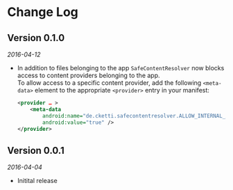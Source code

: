 Change Log
==========

## Version 0.1.0

_2016-04-12_

 * In addition to files belonging to the app `SafeContentResolver` now blocks access to content providers belonging to
   the app.  
   To allow access to a specific content provider, add the following `<meta-data>` element to the appropriate
   `<provider>` entry in your manifest:

   ```xml
   <provider … >
       <meta-data
           android:name="de.cketti.safecontentresolver.ALLOW_INTERNAL_ACCESS"
           android:value="true" />
   </provider>
   ```

## Version 0.0.1

_2016-04-04_

 * Initital release
